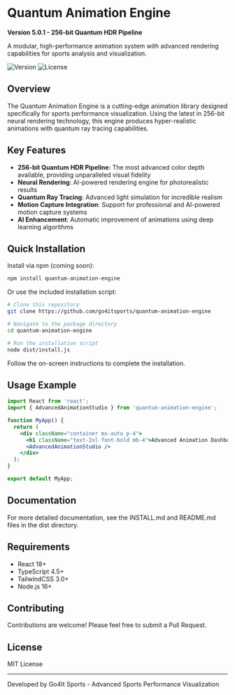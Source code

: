 # Quantum Animation Engine

**Version 5.0.1 - 256-bit Quantum HDR Pipeline**

A modular, high-performance animation system with advanced rendering capabilities for sports analysis and visualization.

![Version](https://img.shields.io/badge/version-5.0.1-blue)
![License](https://img.shields.io/badge/license-MIT-green)

## Overview

The Quantum Animation Engine is a cutting-edge animation library designed specifically for sports performance visualization. Using the latest in 256-bit neural rendering technology, this engine produces hyper-realistic animations with quantum ray tracing capabilities.

## Key Features

- **256-bit Quantum HDR Pipeline**: The most advanced color depth available, providing unparalleled visual fidelity
- **Neural Rendering**: AI-powered rendering engine for photorealistic results
- **Quantum Ray Tracing**: Advanced light simulation for incredible realism
- **Motion Capture Integration**: Support for professional and AI-powered motion capture systems
- **AI Enhancement**: Automatic improvement of animations using deep learning algorithms

## Quick Installation

Install via npm (coming soon):

```bash
npm install quantum-animation-engine
```

Or use the included installation script:

```bash
# Clone this repository
git clone https://github.com/go4itsports/quantum-animation-engine

# Navigate to the package directory
cd quantum-animation-engine

# Run the installation script
node dist/install.js
```

Follow the on-screen instructions to complete the installation.

## Usage Example

```jsx
import React from 'react';
import { AdvancedAnimationStudio } from 'quantum-animation-engine';

function MyApp() {
  return (
    <div className="container mx-auto p-4">
      <h1 className="text-2xl font-bold mb-4">Advanced Animation Dashboard</h1>
      <AdvancedAnimationStudio />
    </div>
  );
}

export default MyApp;
```

## Documentation

For more detailed documentation, see the INSTALL.md and README.md files in the dist directory.

## Requirements

- React 18+
- TypeScript 4.5+
- TailwindCSS 3.0+
- Node.js 16+

## Contributing

Contributions are welcome! Please feel free to submit a Pull Request.

## License

MIT License

---

Developed by Go4It Sports - Advanced Sports Performance Visualization